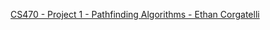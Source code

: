 [CS470 - Project 1 - Pathfinding Algorithms - Ethan Corgatelli](https://drive.google.com/file/d/1ICaQOsGKwJ7RfE21xBHvozQkfQGkw43G/preview)